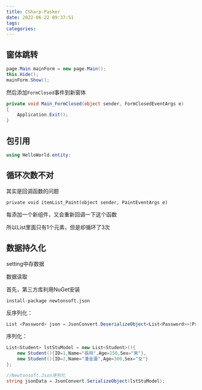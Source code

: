 ```yaml
---
title: CSharp-Pasker
date: 2022-06-22 09:37:51
tags:
categories:
---
```




## 窗体跳转

```c#
page.Main mainForm = new page.Main();
this.Hide();
mainForm.Show();
```



然后添加`FormClosed`事件到新窗体

```c#
private void Main_FormClosed(object sender, FormClosedEventArgs e)
{
	Application.Exit();
}
```



## 包引用

```c#
using HelloWorld.entity;
```





## 循环次数不对

其实是回调函数的问题

```
private void itemList_Paint(object sender, PaintEventArgs e)
```

每添加一个新组件，又会重新回调一下这个函数

所以List里面只有1个元素，但是却循环了3次





## 数据持久化

setting中存数据



数据读取

首先，第三方库利用NuGet安装

```
install-package newtonsoft.json 
```



反序列化：

```c#
List <Password> json = JsonConvert.DeserializeObject<List<Password>>(Properties.Settings.Default.password1);
```



序列化：

```c#
List<Student> lstStuModel = new List<Student>(){
	new Student(){ID=1,Name="張飛",Age=250,Sex="男"},
	new Student(){ID=2,Name="潘金蓮",Age=300,Sex="女"}
};

//Newtonsoft.Json序列化
string jsonData = JsonConvert.SerializeObject(lstStuModel);
```





